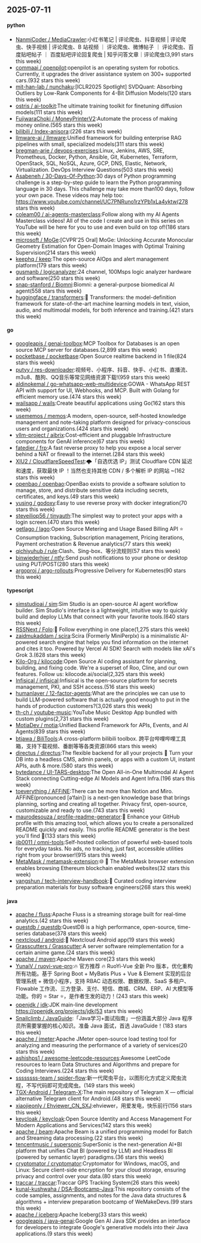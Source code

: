 ## 2025-07-11

#### python
* [NanmiCoder / MediaCrawler](https://github.com/NanmiCoder/MediaCrawler):小红书笔记 | 评论爬虫、抖音视频 | 评论爬虫、快手视频 | 评论爬虫、B 站视频 ｜ 评论爬虫、微博帖子 ｜ 评论爬虫、百度贴吧帖子 ｜ 百度贴吧评论回复爬虫 | 知乎问答文章｜评论爬虫(3,991 stars this week)
* [commaai / openpilot](https://github.com/commaai/openpilot):openpilot is an operating system for robotics. Currently, it upgrades the driver assistance system on 300+ supported cars.(932 stars this week)
* [mit-han-lab / nunchaku](https://github.com/mit-han-lab/nunchaku):[ICLR2025 Spotlight] SVDQuant: Absorbing Outliers by Low-Rank Components for 4-Bit Diffusion Models(120 stars this week)
* [ostris / ai-toolkit](https://github.com/ostris/ai-toolkit):The ultimate training toolkit for finetuning diffusion models(111 stars this week)
* [FujiwaraChoki / MoneyPrinterV2](https://github.com/FujiwaraChoki/MoneyPrinterV2):Automate the process of making money online.(565 stars this week)
* [bilibili / Index-anisora](https://github.com/bilibili/Index-anisora):(226 stars this week)
* [llmware-ai / llmware](https://github.com/llmware-ai/llmware):Unified framework for building enterprise RAG pipelines with small, specialized models(311 stars this week)
* [bregman-arie / devops-exercises](https://github.com/bregman-arie/devops-exercises):Linux, Jenkins, AWS, SRE, Prometheus, Docker, Python, Ansible, Git, Kubernetes, Terraform, OpenStack, SQL, NoSQL, Azure, GCP, DNS, Elastic, Network, Virtualization. DevOps Interview Questions(503 stars this week)
* [Asabeneh / 30-Days-Of-Python](https://github.com/Asabeneh/30-Days-Of-Python):30 days of Python programming challenge is a step-by-step guide to learn the Python programming language in 30 days. This challenge may take more than100 days, follow your own pace. These videos may help too: https://www.youtube.com/channel/UC7PNRuno1rzYPb1xLa4yktw(278 stars this week)
* [coleam00 / ai-agents-masterclass](https://github.com/coleam00/ai-agents-masterclass):Follow along with my AI Agents Masterclass videos! All of the code I create and use in this series on YouTube will be here for you to use and even build on top of!(186 stars this week)
* [microsoft / MoGe](https://github.com/microsoft/MoGe):[CVPR'25 Oral] MoGe: Unlocking Accurate Monocular Geometry Estimation for Open-Domain Images with Optimal Training Supervision(214 stars this week)
* [keephq / keep](https://github.com/keephq/keep):The open-source AIOps and alert management platform(179 stars this week)
* [gusmanb / logicanalyzer](https://github.com/gusmanb/logicanalyzer):24 channel, 100Msps logic analyzer hardware and software(250 stars this week)
* [snap-stanford / Biomni](https://github.com/snap-stanford/Biomni):Biomni: a general-purpose biomedical AI agent(558 stars this week)
* [huggingface / transformers](https://github.com/huggingface/transformers):🤗 Transformers: the model-definition framework for state-of-the-art machine learning models in text, vision, audio, and multimodal models, for both inference and training.(421 stars this week)

#### go
* [googleapis / genai-toolbox](https://github.com/googleapis/genai-toolbox):MCP Toolbox for Databases is an open source MCP server for databases.(2,899 stars this week)
* [pocketbase / pocketbase](https://github.com/pocketbase/pocketbase):Open Source realtime backend in 1 file(824 stars this week)
* [putyy / res-downloader](https://github.com/putyy/res-downloader):视频号、小程序、抖音、快手、小红书、直播流、m3u8、酷狗、QQ音乐等常见网络资源下载!(959 stars this week)
* [aldinokemal / go-whatsapp-web-multidevice](https://github.com/aldinokemal/go-whatsapp-web-multidevice):GOWA - WhatsApp REST API with support for UI, Webhooks, and MCP. Built with Golang for efficient memory use.(474 stars this week)
* [wailsapp / wails](https://github.com/wailsapp/wails):Create beautiful applications using Go(162 stars this week)
* [usememos / memos](https://github.com/usememos/memos):A modern, open-source, self-hosted knowledge management and note-taking platform designed for privacy-conscious users and organizations.(424 stars this week)
* [vllm-project / aibrix](https://github.com/vllm-project/aibrix):Cost-efficient and pluggable Infrastructure components for GenAI inference(67 stars this week)
* [fatedier / frp](https://github.com/fatedier/frp):A fast reverse proxy to help you expose a local server behind a NAT or firewall to the internet.(284 stars this week)
* [XIU2 / CloudflareSpeedTest](https://github.com/XIU2/CloudflareSpeedTest):🌩「自选优选 IP」测试 Cloudflare CDN 延迟和速度，获取最快 IP ！当然也支持其他 CDN / 多个解析 IP 的网站 ~(162 stars this week)
* [openbao / openbao](https://github.com/openbao/openbao):OpenBao exists to provide a software solution to manage, store, and distribute sensitive data including secrets, certificates, and keys.(49 stars this week)
* [yusing / godoxy](https://github.com/yusing/godoxy):Easy to use reverse proxy with docker integration(70 stars this week)
* [steveiliop56 / tinyauth](https://github.com/steveiliop56/tinyauth):The simplest way to protect your apps with a login screen.(470 stars this week)
* [getlago / lago](https://github.com/getlago/lago):Open Source Metering and Usage Based Billing API ⭐️ Consumption tracking, Subscription management, Pricing iterations, Payment orchestration & Revenue analytics(77 stars this week)
* [qichiyuhub / rule](https://github.com/qichiyuhub/rule):Clash、Sing-box、等分流规则(57 stars this week)
* [binwiederhier / ntfy](https://github.com/binwiederhier/ntfy):Send push notifications to your phone or desktop using PUT/POST(280 stars this week)
* [argoproj / argo-rollouts](https://github.com/argoproj/argo-rollouts):Progressive Delivery for Kubernetes(90 stars this week)

#### typescript
* [simstudioai / sim](https://github.com/simstudioai/sim):Sim Studio is an open-source AI agent workflow builder. Sim Studio's interface is a lightweight, intuitive way to quickly build and deploy LLMs that connect with your favorite tools.(640 stars this week)
* [RSSNext / Folo](https://github.com/RSSNext/Folo):🧡 Follow everything in one place(1,275 stars this week)
* [zaidmukaddam / scira](https://github.com/zaidmukaddam/scira):Scira (Formerly MiniPerplx) is a minimalistic AI-powered search engine that helps you find information on the internet and cites it too. Powered by Vercel AI SDK! Search with models like xAI's Grok 3.(628 stars this week)
* [Kilo-Org / kilocode](https://github.com/Kilo-Org/kilocode):Open Source AI coding assistant for planning, building, and fixing code. We're a superset of Roo, Cline, and our own features. Follow us: kilocode.ai/social(2,325 stars this week)
* [Infisical / infisical](https://github.com/Infisical/infisical):Infisical is the open-source platform for secrets management, PKI, and SSH access.(516 stars this week)
* [humanlayer / 12-factor-agents](https://github.com/humanlayer/12-factor-agents):What are the principles we can use to build LLM-powered software that is actually good enough to put in the hands of production customers?(3,026 stars this week)
* [th-ch / youtube-music](https://github.com/th-ch/youtube-music):YouTube Music Desktop App bundled with custom plugins(2,731 stars this week)
* [MotiaDev / motia](https://github.com/MotiaDev/motia):Unified Backend Framework for APIs, Events, and AI Agents(839 stars this week)
* [btjawa / BiliTools](https://github.com/btjawa/BiliTools):A cross-platform bilibili toolbox. 跨平台哔哩哔哩工具箱，支持下载视频、番剧等等各类资源(866 stars this week)
* [directus / directus](https://github.com/directus/directus):The flexible backend for all your projects 🐰 Turn your DB into a headless CMS, admin panels, or apps with a custom UI, instant APIs, auth & more.(580 stars this week)
* [bytedance / UI-TARS-desktop](https://github.com/bytedance/UI-TARS-desktop):The Open All-in-One Multimodal AI Agent Stack connecting Cutting-edge AI Models and Agent Infra.(196 stars this week)
* [toeverything / AFFiNE](https://github.com/toeverything/AFFiNE):There can be more than Notion and Miro. AFFiNE(pronounced [ə‘fain]) is a next-gen knowledge base that brings planning, sorting and creating all together. Privacy first, open-source, customizable and ready to use.(743 stars this week)
* [maurodesouza / profile-readme-generator](https://github.com/maurodesouza/profile-readme-generator):🎨 Enhance your GitHub profile with this amazing tool, which allows you to create a personalized README quickly and easily. This profile README generator is the best you'll find 🚀(133 stars this week)
* [iib0011 / omni-tools](https://github.com/iib0011/omni-tools):Self-hosted collection of powerful web-based tools for everyday tasks. No ads, no tracking, just fast, accessible utilities right from your browser!(915 stars this week)
* [MetaMask / metamask-extension](https://github.com/MetaMask/metamask-extension):🌐 🔌 The MetaMask browser extension enables browsing Ethereum blockchain enabled websites(32 stars this week)
* [yangshun / tech-interview-handbook](https://github.com/yangshun/tech-interview-handbook):💯 Curated coding interview preparation materials for busy software engineers(268 stars this week)

#### java
* [apache / fluss](https://github.com/apache/fluss):Apache Fluss is a streaming storage built for real-time analytics.(42 stars this week)
* [questdb / questdb](https://github.com/questdb/questdb):QuestDB is a high performance, open-source, time-series database(378 stars this week)
* [nextcloud / android](https://github.com/nextcloud/android):📱 Nextcloud Android app(19 stars this week)
* [Grasscutters / Grasscutter](https://github.com/Grasscutters/Grasscutter):A server software reimplementation for a certain anime game.(24 stars this week)
* [apache / maven](https://github.com/apache/maven):Apache Maven core(23 stars this week)
* [YunaiV / ruoyi-vue-pro](https://github.com/YunaiV/ruoyi-vue-pro):🔥 官方推荐 🔥 RuoYi-Vue 全新 Pro 版本，优化重构所有功能。基于 Spring Boot + MyBatis Plus + Vue & Element 实现的后台管理系统 + 微信小程序，支持 RBAC 动态权限、数据权限、SaaS 多租户、Flowable 工作流、三方登录、支付、短信、商城、CRM、ERP、AI 大模型等功能。你的 ⭐️ Star ⭐️，是作者生发的动力！(243 stars this week)
* [openjdk / jdk](https://github.com/openjdk/jdk):JDK main-line development https://openjdk.org/projects/jdk(53 stars this week)
* [Snailclimb / JavaGuide](https://github.com/Snailclimb/JavaGuide):「Java学习+面试指南」一份涵盖大部分 Java 程序员所需要掌握的核心知识。准备 Java 面试，首选 JavaGuide！(183 stars this week)
* [apache / jmeter](https://github.com/apache/jmeter):Apache JMeter open-source load testing tool for analyzing and measuring the performance of a variety of services(20 stars this week)
* [ashishps1 / awesome-leetcode-resources](https://github.com/ashishps1/awesome-leetcode-resources):Awesome LeetCode resources to learn Data Structures and Algorithms and prepare for Coding Interviews.(224 stars this week)
* [ssssssss-team / spider-flow](https://github.com/ssssssss-team/spider-flow):新一代爬虫平台，以图形化方式定义爬虫流程，不写代码即可完成爬虫。(149 stars this week)
* [TGX-Android / Telegram-X](https://github.com/TGX-Android/Telegram-X):The main repository of Telegram X — official alternative Telegram client for Android.(48 stars this week)
* [xiaojieonly / Ehviewer_CN_SXJ](https://github.com/xiaojieonly/Ehviewer_CN_SXJ):ehviewer，用爱发电，快乐前行(156 stars this week)
* [keycloak / keycloak](https://github.com/keycloak/keycloak):Open Source Identity and Access Management For Modern Applications and Services(142 stars this week)
* [apache / beam](https://github.com/apache/beam):Apache Beam is a unified programming model for Batch and Streaming data processing.(22 stars this week)
* [tencentmusic / supersonic](https://github.com/tencentmusic/supersonic):SuperSonic is the next-generation AI+BI platform that unifies Chat BI (powered by LLM) and Headless BI (powered by semantic layer) paradigms.(36 stars this week)
* [cryptomator / cryptomator](https://github.com/cryptomator/cryptomator):Cryptomator for Windows, macOS, and Linux: Secure client-side encryption for your cloud storage, ensuring privacy and control over your data.(80 stars this week)
* [traccar / traccar](https://github.com/traccar/traccar):Traccar GPS Tracking System(26 stars this week)
* [kunal-kushwaha / DSA-Bootcamp-Java](https://github.com/kunal-kushwaha/DSA-Bootcamp-Java):This repository consists of the code samples, assignments, and notes for the Java data structures & algorithms + interview preparation bootcamp of WeMakeDevs.(99 stars this week)
* [apache / iceberg](https://github.com/apache/iceberg):Apache Iceberg(33 stars this week)
* [googleapis / java-genai](https://github.com/googleapis/java-genai):Google Gen AI Java SDK provides an interface for developers to integrate Google's generative models into their Java applications.(9 stars this week)
